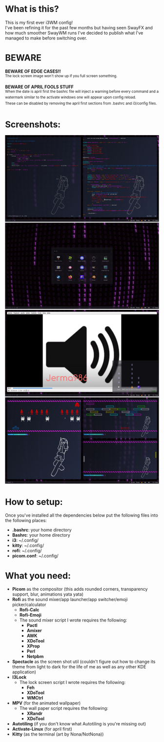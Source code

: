 # What is this?
This is my first ever i3WM config!<br>
I've been refining it for the past few months but having seen SwayFX and how much smoother SwayWM runs I've decided to publish what I've managed to make before switching over.<br>

# BEWARE
<b>BEWARE OF EDGE CASES!!</b><br>
<sup>The lock screen image won't show up if you full screen something.</sup>
<br>

<b>BEWARE OF APRIL FOOLS STUFF</b><br>
<sup>When the date is april first the bashrc file will inject a warning before every command and a watermark similar to the activate windows one will appear upon config reload.<br>
These can be disabled by removing the april first sections from .bashrc and i3/config files.</sup>

# Screenshots:
![](https://github.com/MrHax00/i3wm-dotfiles/blob/main/Screenshots/Screenshot_20250622_231022.png?raw=true)
![](https://github.com/MrHax00/i3wm-dotfiles/blob/main/Screenshots/Screenshot_20250622_231528.png?raw=true)
![](https://github.com/MrHax00/i3wm-dotfiles/blob/main/Screenshots/Screenshot_20250622_231710.png?raw=true)
![](https://github.com/MrHax00/i3wm-dotfiles/blob/main/Screenshots/Screenshot_20250623_121016.png?raw=true)

# How to setup:
Once you've installed all the dependencies below put the following files into the following places:
<ul>
  <li><b>.bashrc</b>: your home directory</li>
  <li><b>Bashrc</b>: your home directory</li>
  <li><b>i3</b>: ~/.config/</li>
  <li><b>kitty</b>: ~/.config/</li>
  <li><b>rofi</b>: ~/.config/</li>
  <li><b>picom.conf</b>: ~/.config/</li>
</ul>

# What you need:
<ul>
  <li><b>Picom</b> as the compositor (this adds rounded corners, transparency support, blur, animations yata yata)</li>
  <li>
    <b>Rofi</b> as the sound mixer/app launcher/app switcher/emoji picker/calculator
    <ul>
      <li><b>Rofi-Calc</b></li>
      <li><b>Rofi-Emoji</b></li>
      <li>
        The sound mixer script I wrote requires the following:
        <ul>
          <li><b>Pactl</b></li>
          <li><b>Amixer</b></li>
          <li><b>AWK</b></li>
          <li><b>XDoTool</b></li>
          <li><b>XProp</b></li>
          <li><b>Perl</b></li>
          <li><b>Netpbm</b></li>
        </ul>
      </li>
    </ul>
  </li>
  <li><b>Spectacle</b> as the screen shot util (couldn't figure out how to change its theme from light to dark for the life of me as well as any other KDE application)</li>
  <li>
    <b>I3Lock</b>
    <ul>
      <li>
        The lock screen script I wrote requires the following:
        <ul>
          <li><b>Feh</b></li>
          <li><b>XDoTool</b></li>
          <li><b>WMCtrl</b></li>
        </ul>
      </li>
    </ul>
  </li>
  <li>
    <b>MPV</b> (for the animated wallpaper)
    <ul>
      <li>
        The wall paper script requires the following:
        <ul>
          <li><b>XRandr</b></li>
          <li><b>XDoTool</b></li>
        </ul>
      </li>
    </ul>
  </li>
  <li><b>Autotiling</b> (if you don't know what Autotiling is you're missing out)</li>
  <li><b>Activate-Linux</b> (for april first)</li>
  <li><b>Kitty</b> (as the terminal (art by Nona/NotNona))</li>
</ul>
